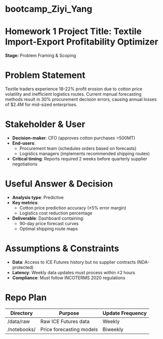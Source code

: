 # bootcamp_Ziyi_Yang



# Homework 1 Project Title: **Textile Import-Export Profitability Optimizer**  
**Stage:** Problem Framing & Scoping  

# Problem Statement  
Textile traders experience 18-22% profit erosion due to cotton price volatility and inefficient logistics routes. Current manual forecasting methods result in 30% procurement decision errors, causing annual losses of $2.4M for mid-sized enterprises.  

# Stakeholder & User  
- **Decision-maker**: CFO (approves cotton purchases >500MT)  
- **End-users**:  
  - Procurement team (schedules orders based on forecasts)  
  - Logistics managers (implements recommended shipping routes)  
- **Critical timing**: Reports required 2 weeks before quarterly supplier negotiations  

# Useful Answer & Decision  
- **Analysis type**: Predictive  
- **Key metrics**:  
  - Cotton price prediction accuracy (±5% error margin)  
  - Logistics cost reduction percentage  
- **Deliverable**: Dashboard containing:  
  - 90-day price forecast curves  
  - Optimal shipping route maps  

# Assumptions & Constraints  
- **Data**: Access to ICE Futures history but no supplier contracts (NDA-protected)  
- **Latency**: Weekly data updates must process within ≤2 hours  
- **Compliance**: Must follow INCOTERMS 2020 regulations  

# Repo Plan  
| Directory    | Purpose                  | Update Frequency |  
|--------------|--------------------------|------------------|  
| /data/raw    | Raw ICE Futures data     | Weekly           |  
| /notebooks/  | Price forecasting models | Biweekly         |  